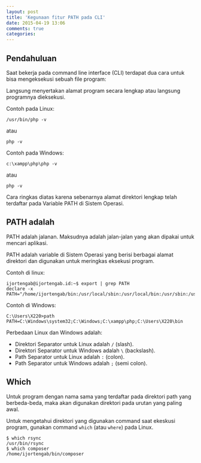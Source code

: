```yaml
---
layout: post
title: 'Kegunaan fitur PATH pada CLI'
date: 2015-04-19 13:06
comments: true
categories: 
---
```


## Pendahuluan

Saat bekerja pada command line interface (CLI) terdapat dua cara untuk bisa mengeksekusi sebuah file program:

Langsung menyertakan alamat program secara lengkap atau langsung programnya dieksekusi.

Contoh pada Linux:

```
/usr/bin/php -v
```

atau 

```
php -v
```

Contoh pada Windows:

```
c:\xampp\php\php -v
```

atau

```
php -v
```

Cara ringkas diatas karena sebenarnya alamat direktori lengkap telah terdaftar 
pada Variable PATH di Sistem Operasi.

## PATH adalah

PATH adalah jalanan. Maksudnya adalah jalan-jalan yang akan dipakai untuk 
mencari aplikasi.

PATH adalah variable di Sistem Operasi yang berisi berbagai alamat direktori 
dan digunakan untuk meringkas eksekusi program.

Contoh di linux:

```
ijortengab@ijortengab.id:~$ export | grep PATH
declare -x PATH="/home/ijortengab/bin:/usr/local/sbin:/usr/local/bin:/usr/sbin:/usr/bin:/sbin:/bin"
```

Contoh di Windows:

```
C:\Users\X220>path
PATH=C:\Windows\system32;C:\Windows;C:\xampp\php;C:\Users\X220\bin
```

Perbedaan Linux dan Windows adalah:

- Direktori Separator untuk Linux adalah `/` (slash).
- Direktori Separator untuk Windows adalah `\` (backslash).
- Path Separator untuk Linux adalah `:` (colon).
- Path Separator untuk Windows adalah `;` (semi colon).

## Which

Untuk program dengan nama sama yang terdaftar pada direktori path yang 
berbeda-beda, maka akan digunakan direktori pada urutan yang paling awal.

Untuk mengetahui direktori yang digunakan command saat ekeskusi program,
gunakan command `which` (atau `where`) pada Linux.

```
$ which rsync
/usr/bin/rsync
$ which composer
/home/ijortengab/bin/composer
```
